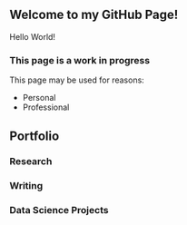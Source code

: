 ## Welcome to my GitHub Page!

Hello World!

### This page is a work in progress

This page may be used for reasons:
- Personal 
- Professional


## Portfolio

### Research

### Writing

### Data Science Projects


